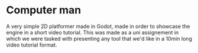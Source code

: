 # Computer man

A very simple 2D platformer made in Godot, made in order to showcase the engine in a short video tutorial. This was made as a uni assignement in which we were tasked with presenting any tool that we'd like in a 10min long video tutorial format.
